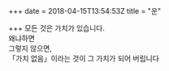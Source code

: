 +++
date = 2018-04-15T13:54:53Z
title = "운"

+++ 
모든 것은 가치가 있습니다.   
왜냐하면   
그렇지 않으면,     
「가치 없음」이라는 것이 그 가치가 되어 버립니다